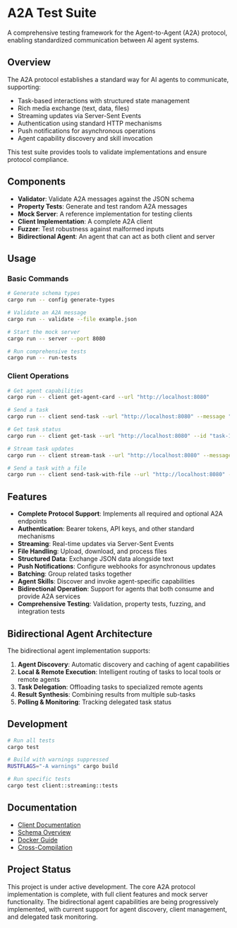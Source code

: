 # A2A Test Suite

A comprehensive testing framework for the Agent-to-Agent (A2A) protocol, enabling standardized communication between AI agent systems.

## Overview

The A2A protocol establishes a standard way for AI agents to communicate, supporting:

- Task-based interactions with structured state management
- Rich media exchange (text, data, files)
- Streaming updates via Server-Sent Events
- Authentication using standard HTTP mechanisms
- Push notifications for asynchronous operations
- Agent capability discovery and skill invocation

This test suite provides tools to validate implementations and ensure protocol compliance.

## Components

- **Validator**: Validate A2A messages against the JSON schema
- **Property Tests**: Generate and test random A2A messages
- **Mock Server**: A reference implementation for testing clients
- **Client Implementation**: A complete A2A client
- **Fuzzer**: Test robustness against malformed inputs
- **Bidirectional Agent**: An agent that can act as both client and server

## Usage

### Basic Commands

```bash
# Generate schema types
cargo run -- config generate-types

# Validate an A2A message
cargo run -- validate --file example.json

# Start the mock server
cargo run -- server --port 8080

# Run comprehensive tests
cargo run -- run-tests
```

### Client Operations

```bash
# Get agent capabilities
cargo run -- client get-agent-card --url "http://localhost:8080"

# Send a task
cargo run -- client send-task --url "http://localhost:8080" --message "Hello, agent!"

# Get task status
cargo run -- client get-task --url "http://localhost:8080" --id "task-123"

# Stream task updates
cargo run -- client stream-task --url "http://localhost:8080" --message "Stream updates"

# Send a task with a file
cargo run -- client send-task-with-file --url "http://localhost:8080" --message "Process this" --file-path "data.csv"
```

## Features

- **Complete Protocol Support**: Implements all required and optional A2A endpoints
- **Authentication**: Bearer tokens, API keys, and other standard mechanisms
- **Streaming**: Real-time updates via Server-Sent Events
- **File Handling**: Upload, download, and process files
- **Structured Data**: Exchange JSON data alongside text
- **Push Notifications**: Configure webhooks for asynchronous updates
- **Batching**: Group related tasks together
- **Agent Skills**: Discover and invoke agent-specific capabilities
- **Bidirectional Operation**: Support for agents that both consume and provide A2A services
- **Comprehensive Testing**: Validation, property tests, fuzzing, and integration tests

## Bidirectional Agent Architecture

The bidirectional agent implementation supports:

1. **Agent Discovery**: Automatic discovery and caching of agent capabilities
2. **Local & Remote Execution**: Intelligent routing of tasks to local tools or remote agents
3. **Task Delegation**: Offloading tasks to specialized remote agents
4. **Result Synthesis**: Combining results from multiple sub-tasks
5. **Polling & Monitoring**: Tracking delegated task status

## Development

```bash
# Run all tests
cargo test

# Build with warnings suppressed
RUSTFLAGS="-A warnings" cargo build

# Run specific tests
cargo test client::streaming::tests
```

## Documentation

- [Client Documentation](src/client/README.md)
- [Schema Overview](docs/schema_overview.md)
- [Docker Guide](docker-guide.md)
- [Cross-Compilation](cross-compile.md)

## Project Status

This project is under active development. The core A2A protocol implementation is complete, with full client features and mock server functionality. The bidirectional agent capabilities are being progressively implemented, with current support for agent discovery, client management, and delegated task monitoring.